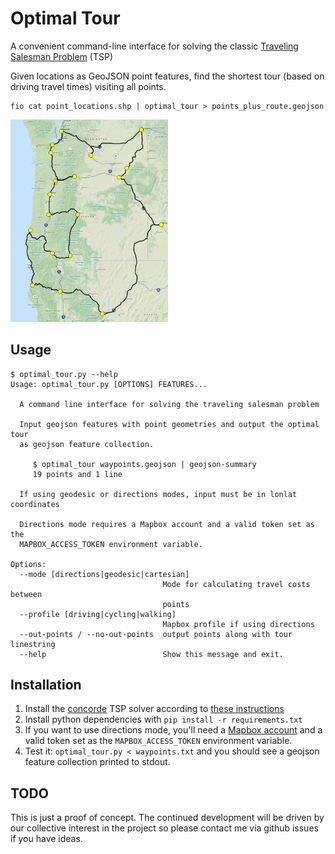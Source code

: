 # Optimal Tour

A convenient command-line interface for solving the classic
[Traveling Salesman Problem](https://simple.wikipedia.org/wiki/Travelling_salesman_problem) (TSP)

Given locations as GeoJSON point features, find the shortest tour (based on driving travel times) visiting all points.

    fio cat point_locations.shp | optimal_tour > points_plus_route.geojson

<img src="tour.png" width="50%">

## Usage

```
$ optimal_tour.py --help
Usage: optimal_tour.py [OPTIONS] FEATURES...

  A command line interface for solving the traveling salesman problem

  Input geojson features with point geometries and output the optimal tour
  as geojson feature collection.

     $ optimal_tour waypoints.geojson | geojson-summary
     19 points and 1 line

  If using geodesic or directions modes, input must be in lonlat coordinates

  Directions mode requires a Mapbox account and a valid token set as the
  MAPBOX_ACCESS_TOKEN environment variable.

Options:
  --mode [directions|geodesic|cartesian]
                                  Mode for calculating travel costs between
                                  points
  --profile [driving|cycling|walking]
                                  Mapbox profile if using directions
  --out-points / --no-out-points  output points along with tour linestring
  --help                          Show this message and exit.
```

## Installation

1. Install the [concorde](http://www.math.uwaterloo.ca/tsp/concorde.html) TSP solver according to [these instructions](https://github.com/perrygeo/pyconcorde/wiki/Installing-Concorde)
1. Install python dependencies with `pip install -r requirements.txt`
1. If you want to use directions mode, you'll need a [Mapbox account](https://www.mapbox.com/studio/signup/) and a valid token set as the `MAPBOX_ACCESS_TOKEN` environment variable.
1. Test it: `optimal_tour.py < waypoints.txt` and you should see a geojson feature collection printed to stdout.

## TODO 

This is just a proof of concept. The continued development will be driven by our
collective interest in the project so please contact me via github issues if you have ideas.
